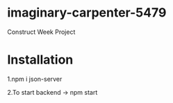 # imaginary-carpenter-5479
Construct Week Project

# Installation
1.npm i json-server

2.To start backend -> npm start
